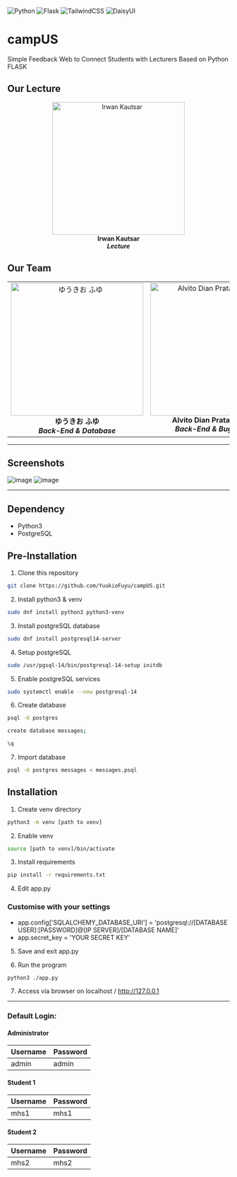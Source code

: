 ![Python](https://img.shields.io/badge/python-v3.11-black?style=for-the-badge&logo=python&labelColor=rgba(202%2C%20173%2C%200%2C%201)&link=https%3A%2F%2Fwww.python.org%2F)
![Flask](https://img.shields.io/badge/flask-v2.3.x-black?style=for-the-badge&logo=flask&labelColor=rgba(202%2C%20173%2C%200%2C%201)&link=https%3A%2F%2Fwww.python.org%2F)
![TailwindCSS](https://img.shields.io/badge/tailwindcss-v3.3.3-black?style=for-the-badge&logo=tailwindcss&labelColor=rgba(0%2C%20156%2C%20249%2C%201)&link=https%3A%2F%2Fwww.python.org%2F)
![DaisyUI](https://img.shields.io/badge/daisyui-v3.5.1-black?style=for-the-badge&logo=daisyui&labelColor=rgba(0%2C%20194%2C%2024%2C%201)&link=https%3A%2F%2Fwww.python.org%2F)



# campUS
Simple Feedback Web to Connect Students with Lecturers Based on Python FLASK

## Our Lecture
<p align="center" valign="top" width="30%">
  <a href="hepidad.github.io"></a>
  <img src="https://media.licdn.com/dms/image/C5603AQE4A3WARH9imA/profile-displayphoto-shrink_800_800/0/1625544749335?e=2147483647&v=beta&t=959ypUT1L34lPjovI6cTMzWiRU3ljb3FfKHzYNX26rQ" width="300px;" alt="Irwan Kautsar"/><br />
    <b>Irwan Kautsar</b><br />
    <b><i>Lecture</i></b>
</p>

## Our Team

<table>
  <tbody>
  </tbody>
    <tr>
      <td align="center" valign="top" width="30%">
        <a href="https://yuuki0.net"></a>
        <img src="https://avatars.githubusercontent.com/u/79379934?v=4?s=100" width="300px;" alt="ゆうきお ふゆ"/><br />
        <b>ゆうきお ふゆ</b><br />
        <b><i>Back-End & Database</i></b>
      </td>
      <td align="center" valign="top" width="30%">
        <a href="https://github.com/AlvitoDian"></a>
        <img src="https://avatars.githubusercontent.com/u/132731944?v=4?s=100" width="300px;" alt="Alvito Dian Pratama Putra"/><br />
        <b>Alvito Dian Pratama Putra</b><br />
        <b><i>Back-End & Bug Hunter</i></b>
      </td>
      <td align="center" valign="top" width="30%">
        <a href="https://github.com/rayhanantha"></a>
        <img src="https://avatars.githubusercontent.com/u/111292920?v=4?s=100" width="300px;" alt="Rayhanantha Akbar Putra Prasetyo"/><br />
        <b>Rayhanantha Akbar</b><br />
        <b><i>Front-End & UI/UX</i></b>
      </td>
    </tr>
  </tbody>
</table>

<hr>

## Screenshots

![image](https://github.com/YuukioFuyu/campUS/assets/79379934/06decb16-9d05-4eed-ad16-9be968e40a5d)
![image](https://github.com/YuukioFuyu/campUS/assets/79379934/6241d387-1949-4acb-a954-36be777bb717)

<hr>

## Dependency

-   Python3
-   PostgreSQL

## Pre-Installation

1. Clone this repository

```bash
git clone https://github.com/YuukioFuyu/campUS.git
```

2. Install python3 & venv

```bash
sudo dnf install python3 python3-venv
```

3. Install postgreSQL database

```bash
sudo dnf install postgresql14-server
```

4. Setup postgreSQL

```bash
sudo /usr/pgsql-14/bin/postgresql-14-setup initdb
```

5. Enable postgreSQL services

```bash
sudo systemctl enable --now postgresql-14
```

6. Create database

```bash
psql -U postgres
```
```bash
create database messages;
```
```bash
\q
```

7. Import database

```bash
psql -U postgres messages < messages.psql
```

## Installation

1. Create venv directory

```bash
python3 -m venv [path to venv]
```

2. Enable venv

```bash
source [path to venv]/bin/activate
```

3. Install requirements

```bash
pip install -r requirements.txt
```

4. Edit app.py

### Customise with your settings
- app.config['SQLALCHEMY_DATABASE_URI'] = 'postgresql://[DATABASE USER]:[PASSWORD]@[IP SERVER]/[DATABASE NAME]'
- app.secret_key = 'YOUR SECRET KEY'

5. Save and exit app.py

6. Run the program

```bash
python3 ./app.py
```

7. Access via browser on localhost / http://127.0.0.1

<hr>

### Default Login:
#### Administrator
| Username | Password |
|  ------- | -------- |
|   admin  |   admin  |

#### Student 1
| Username | Password |
|  ------- | -------- |
|    mhs1  |    mhs1  |

#### Student 2
| Username | Password |
|  ------- | -------- |
|    mhs2  |    mhs2  |
